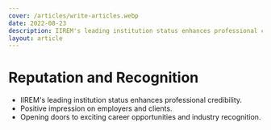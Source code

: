 ```yaml
---
cover: /articles/write-articles.webp
date: 2022-08-23
description: IIREM's leading institution status enhances professional credibility.
layout: article
---
```


# Reputation and Recognition

- IIREM's leading institution status enhances professional credibility.
- Positive impression on employers and clients.
- Opening doors to exciting career opportunities and industry recognition.